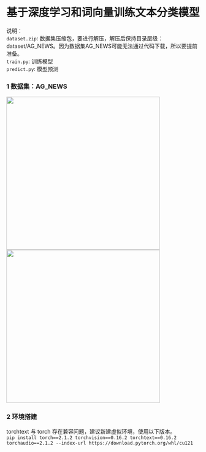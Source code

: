 # 基于深度学习和词向量训练文本分类模型
说明：  
`dataset.zip`: 数据集压缩包，要进行解压，解压后保持目录层级：dataset/AG_NEWS。因为数据集AG_NEWS可能无法通过代码下载，所以要提前准备。  
`train.py`: 训练模型  
`predict.py`: 模型预测  


### 1 数据集：AG_NEWS
<img src="https://github.com/UniqueRock12138/train_TextClassificationModel/blob/7960d3aa169514803555943f3e053f71131bdccd/README/image03.png" width="400px">
<img src="https://github.com/UniqueRock12138/train_TextClassificationModel/blob/7960d3aa169514803555943f3e053f71131bdccd/README/image02.png" width="400px">

### 2 环境搭建
torchtext 与 torch 存在兼容问题，建议新建虚拟环境，使用以下版本。  
`pip install torch==2.1.2 torchvision==0.16.2 torchtext==0.16.2 torchaudio==2.1.2 --index-url https://download.pytorch.org/whl/cu121` 
